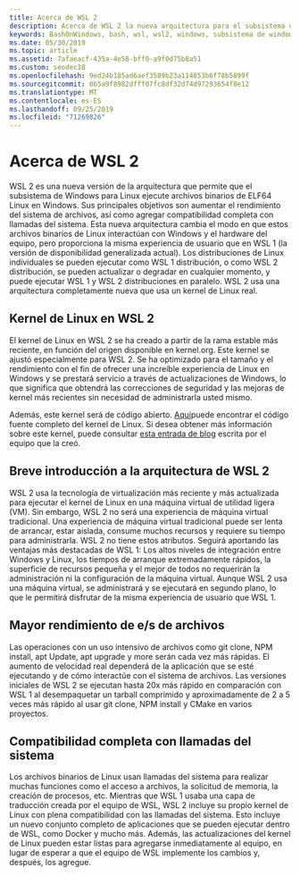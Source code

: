 ```yaml
---
title: Acerca de WSL 2
description: Acerca de WSL 2 la nueva arquitectura para el subsistema de Windows para Linux
keywords: BashOnWindows, bash, wsl, wsl2, windows, subsistema de windows para linux, subsistemawindows, ubuntu, debian, suse, windows 10, instalación
ms.date: 05/30/2019
ms.topic: article
ms.assetid: 7afaeacf-435a-4e58-bff0-a9f0d75b8a51
ms.custom: seodec18
ms.openlocfilehash: 9ed24b185ad6aef3589b23a114853b6f78b5899f
ms.sourcegitcommit: 0b5a9f8982dfff07fc8df32d74d97293654f8e12
ms.translationtype: MT
ms.contentlocale: es-ES
ms.lasthandoff: 09/25/2019
ms.locfileid: "71269826"
---
```

# <a name="about-wsl-2"></a>Acerca de WSL 2

WSL 2 es una nueva versión de la arquitectura que permite que el subsistema de Windows para Linux ejecute archivos binarios de ELF64 Linux en Windows. Sus principales objetivos son aumentar el rendimiento del sistema de archivos, así como agregar compatibilidad completa con llamadas del sistema. Esta nueva arquitectura cambia el modo en que estos archivos binarios de Linux interactúan con Windows y el hardware del equipo, pero proporciona la misma experiencia de usuario que en WSL 1 (la versión de disponibilidad generalizada actual). Los distribuciones de Linux individuales se pueden ejecutar como WSL 1 distribución, o como WSL 2 distribución, se pueden actualizar o degradar en cualquier momento, y puede ejecutar WSL 1 y WSL 2 distribuciones en paralelo. WSL 2 usa una arquitectura completamente nueva que usa un kernel de Linux real.

## <a name="linux-kernel-in-wsl-2"></a>Kernel de Linux en WSL 2

El kernel de Linux en WSL 2 se ha creado a partir de la rama estable más reciente, en función del origen disponible en kernel.org. Este kernel se ajustó especialmente para WSL 2. Se ha optimizado para el tamaño y el rendimiento con el fin de ofrecer una increíble experiencia de Linux en Windows y se prestará servicio a través de actualizaciones de Windows, lo que significa que obtendrá las correcciones de seguridad y las mejoras de kernel más recientes sin necesidad de administrarla usted mismo.

Además, este kernel será de código abierto. [Aquí](https://github.com/microsoft/WSL2-Linux-Kernel)puede encontrar el código fuente completo del kernel de Linux. Si desea obtener más información sobre este kernel, puede consultar [esta entrada de blog](https://devblogs.microsoft.com/commandline/shipping-a-linux-kernel-with-windows/) escrita por el equipo que la creó.

## <a name="brief-overview-of-the-wsl-2-architecture"></a>Breve introducción a la arquitectura de WSL 2

WSL 2 usa la tecnología de virtualización más reciente y más actualizada para ejecutar el kernel de Linux en una máquina virtual de utilidad ligera (VM). Sin embargo, WSL 2 no será una experiencia de máquina virtual tradicional. Una experiencia de máquina virtual tradicional puede ser lenta de arrancar, estar aislada, consume muchos recursos y requiere su tiempo para administrarla. WSL 2 no tiene estos atributos. Seguirá aportando las ventajas más destacadas de WSL 1: Los altos niveles de integración entre Windows y Linux, los tiempos de arranque extremadamente rápidos, la superficie de recursos pequeña y el mejor de todos no requerirán la administración ni la configuración de la máquina virtual. Aunque WSL 2 usa una máquina virtual, se administrará y se ejecutará en segundo plano, lo que le permitirá disfrutar de la misma experiencia de usuario que WSL 1.

## <a name="increased-file-io-performance"></a>Mayor rendimiento de e/s de archivos

Las operaciones con un uso intensivo de archivos como git clone, NPM install, apt Update, apt upgrade y more serán cada vez más rápidas. El aumento de velocidad real dependerá de la aplicación que se esté ejecutando y de cómo interactúe con el sistema de archivos. Las versiones iniciales de WSL 2 se ejecutan hasta 20x más rápido en comparación con WSL 1 al desempaquetar un tarball comprimido y aproximadamente de 2 a 5 veces más rápido al usar git clone, NPM install y CMake en varios proyectos.

## <a name="full-system-call-compatibility"></a>Compatibilidad completa con llamadas del sistema

Los archivos binarios de Linux usan llamadas del sistema para realizar muchas funciones como el acceso a archivos, la solicitud de memoria, la creación de procesos, etc. Mientras que WSL 1 usaba una capa de traducción creada por el equipo de WSL, WSL 2 incluye su propio kernel de Linux con plena compatibilidad con las llamadas del sistema. Esto incluye un nuevo conjunto completo de aplicaciones que se pueden ejecutar dentro de WSL, como Docker y mucho más. Además, las actualizaciones del kernel de Linux pueden estar listas para agregarse inmediatamente al equipo, en lugar de esperar a que el equipo de WSL implemente los cambios y, después, los agregue.
